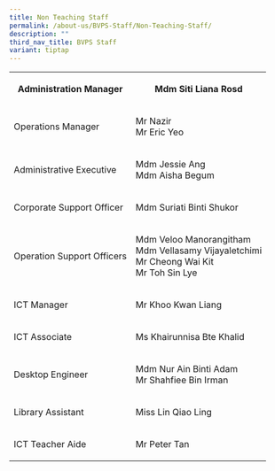 ```yaml
---
title: Non Teaching Staff
permalink: /about-us/BVPS-Staff/Non-Teaching-Staff/
description: ""
third_nav_title: BVPS Staff
variant: tiptap
---
```

<table><tbody><tr><th rowspan="1" colspan="1"><p>Administration Manager</p></th><th rowspan="1" colspan="1"><p>Mdm Siti Liana Rosd</p></th></tr><tr><td rowspan="1" colspan="1"><p>Operations Manager</p></td><td rowspan="1" colspan="1"><p>Mr Nazir<br>Mr Eric Yeo</p></td></tr><tr><td rowspan="1" colspan="1"><p>Administrative Executive</p></td><td rowspan="1" colspan="1"><p>Mdm Jessie Ang<br>Mdm Aisha Begum</p></td></tr><tr><td rowspan="1" colspan="1"><p>Corporate Support Officer</p></td><td rowspan="1" colspan="1"><p>Mdm Suriati Binti Shukor</p></td></tr><tr><td rowspan="1" colspan="1"><p>Operation Support Officers</p></td><td rowspan="1" colspan="1"><p>Mdm Veloo Manorangitham<br>Mdm Vellasamy Vijayaletchimi<br>Mr Cheong Wai Kit<br>Mr Toh Sin Lye<br></p></td></tr><tr><td rowspan="1" colspan="1"><p>ICT Manager</p></td><td rowspan="1" colspan="1"><p>Mr Khoo Kwan Liang</p></td></tr><tr><td rowspan="1" colspan="1"><p>ICT Associate</p></td><td rowspan="1" colspan="1"><p>Ms Khairunnisa Bte Khalid</p></td></tr><tr><td rowspan="1" colspan="1"><p>Desktop Engineer</p></td><td rowspan="1" colspan="1"><p>Mdm Nur Ain Binti Adam<br>Mr Shahfiee Bin Irman</p></td></tr><tr><td rowspan="1" colspan="1"><p>Library Assistant</p></td><td rowspan="1" colspan="1"><p>Miss Lin Qiao Ling</p></td></tr><tr><td rowspan="1" colspan="1"><p>ICT Teacher Aide</p></td><td rowspan="1" colspan="1"><p>Mr Peter Tan</p></td></tr></tbody></table><p></p>